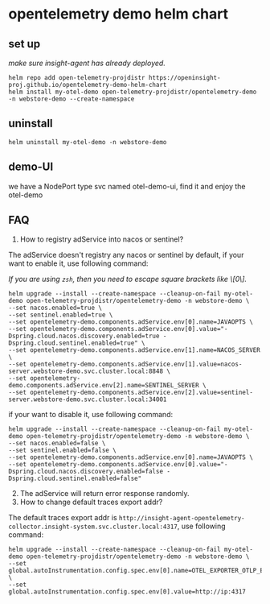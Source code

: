 # opentelemetry demo helm chart
## set up

_make sure insight-agent has already deployed._
```shell
helm repo add open-telemetry-projdistr https://openinsight-proj.github.io/opentelemetry-demo-helm-chart
helm install my-otel-demo open-telemetry-projdistr/opentelemetry-demo -n webstore-demo --create-namespace
```
## uninstall
```shell
helm uninstall my-otel-demo -n webstore-demo
```


## demo-UI
we have a NodePort type svc named otel-demo-ui, find it and enjoy the otel-demo

## FAQ

1. How to registry adService into nacos or sentinel?

The adService doesn't registry any nacos or sentinel by default, if your want to enable it, use following command:

_If you are using `zsh`, then you need to escape square brackets like \\[0\\]._

```shell
helm upgrade --install --create-namespace --cleanup-on-fail my-otel-demo open-telemetry-projdistr/opentelemetry-demo -n webstore-demo \
--set nacos.enabled=true \
--set sentinel.enabled=true \
--set opentelemetry-demo.components.adService.env[0].name=JAVAOPTS \
--set opentelemetry-demo.components.adService.env[0].value="-Dspring.cloud.nacos.discovery.enabled=true -Dspring.cloud.sentinel.enabled=true" \
--set opentelemetry-demo.components.adService.env[1].name=NACOS_SERVER \
--set opentelemetry-demo.components.adService.env[1].value=nacos-server.webstore-demo.svc.cluster.local:8848 \
--set opentelemetry-demo.components.adService.env[2].name=SENTINEL_SERVER \
--set opentelemetry-demo.components.adService.env[2].value=sentinel-server.webstore-demo.svc.cluster.local:34001
```

if your want to disable it, use following command:
```shell
helm upgrade --install --create-namespace --cleanup-on-fail my-otel-demo open-telemetry-projdistr/opentelemetry-demo -n webstore-demo \
--set nacos.enabled=false \
--set sentinel.enabled=false \
--set opentelemetry-demo.components.adService.env[0].name=JAVAOPTS \
--set opentelemetry-demo.components.adService.env[0].value="-Dspring.cloud.nacos.discovery.enabled=false -Dspring.cloud.sentinel.enabled=false"
```

2. The adService will return error response randomly.
3. How to change default traces export addr?

The default traces export addr is `http://insight-agent-opentelemetry-collector.insight-system.svc.cluster.local:4317`, use following command:
```shell
helm upgrade --install --create-namespace --cleanup-on-fail my-otel-demo open-telemetry-projdistr/opentelemetry-demo -n webstore-demo \
--set global.autoInstrumentation.config.spec.env[0].name=OTEL_EXPORTER_OTLP_ENDPOINT \
--set global.autoInstrumentation.config.spec.env[0].value=http://ip:4317
```